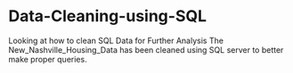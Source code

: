 # Data-Cleaning-using-SQL
Looking at how to clean SQL Data for Further Analysis
The New_Nashville_Housing_Data has been cleaned using SQL server to better make proper queries.
